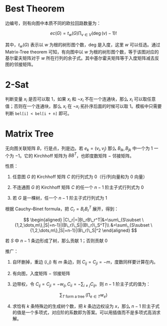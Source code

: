 # Best Theorem
边编号，则有向图中本质不同的欧拉回路数量为：

$$
ec(G) = t_w(G) \prod_{v \in V}{(\deg(v) - 1)!}
$$

其中，$t_w(G)$ 表示以 $w$ 为根的树形图个数，deg 是入度，这里 $w$ 可以任选。通过 Matrix-Tree theorem 可知，有向图中以 $w$ 为根的树形图个数，等于该图对应的基尔霍夫矩阵对于 $w$ 所在行列的余子式。其中基尔霍夫矩阵等于入度矩阵减去反图的邻接矩阵。

# 2-Sat

判断变量 $x_i$ 是否可以取 $1$，如果 $x_i$ 和 $\lnot x_i$ 不在一个连通块，那么 $x_i$ 可以取任意值；否则在一个连通块，那么 $x_i$ 在 $\lnot x_i$ 拓扑序后面的时候可以取 $1$。模板中只需要判断 `bel[i] < bel[i + n]` 即可。

# Matrix Tree

无向图关联矩阵 $B$，行是点，列是边。若 $e_k=(v_i,v_j)$ 那么 $B_{ik},B_{jk}$ 中一个为 $1$ 一个为 $-1$。它的 Kirchhoff 矩阵为 $BB^T$，也即度数矩阵 $-$ 邻接矩阵。

性质：

1. 任意图 $G$ 的 Kirchhoff 矩阵 $C$ 的行列式为 $0$（行/列向量和为 $0$ 向量）

2. 不连通图 $G$ 的 Kirchhoff 矩阵 $C$ 的任一个 $n-1$ 阶主子式行列式为 $0$

3. 若 $G$ 是一棵树，任一个 $n-1$ 阶主子式行列式为 $1$

根据 Cauchy–Binet formula，把 $C_r=B_rB_r^T$ 展开，得到：

$$
\begin{aligned}
|C\_r|=|B\_rB\_r^T|&=\sum\_{S\subset \{1,2,\dots,m\},|S|=n-1}|(B\_r)\_S||(B\_r)\_S^T|\\
&=\sum\_{S\subset \{1,2,\dots,m\},|S|=n-1}|(B\_r)\_S|^2
\end{aligned}
$$

若 $S$ 中 $n-1$ 条边形成了树，那么贡献 $1$；否则贡献 $0$

推广：

1. 自环删掉，重边 $(i,j)$ 有 $m$ 条边，则 $C_{ij}=C_{ji}=-m$，度数同样要计算在内。

2. 有向图，入度矩阵 $-$ 邻接矩阵

3. 边带权，令 $C_{ij}=C_{ji}=-w_{ij},C_{ii}=-\sum_{i\neq j}C_{ij}$。则 $n-1$ 阶主子式的值为：

$$
\sum_{T\text{ form a tree }}\left(\prod_{e\in T}w_e\right)
$$

4. 求恰有 $k$ 条特殊边的生成树个数，把 $k$ 条边边权设为 $x$，那么 $n-1$ 阶主子式的值是一个多项式，对应阶的系数即为答案。可以用插值而不是多项式高消求解。
